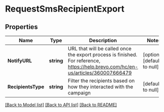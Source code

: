 # RequestSmsRecipientExport

## Properties
Name | Type | Description | Notes
------------ | ------------- | ------------- | -------------
**NotifyURL** | **string** | URL that will be called once the export process is finished. For reference, https://help.brevo.com/hc/en-us/articles/360007666479 | [optional] [default to null]
**RecipientsType** | **string** | Filter the recipients based on how they interacted with the campaign | [default to null]

[[Back to Model list]](../README.md#documentation-for-models) [[Back to API list]](../README.md#documentation-for-api-endpoints) [[Back to README]](../README.md)


